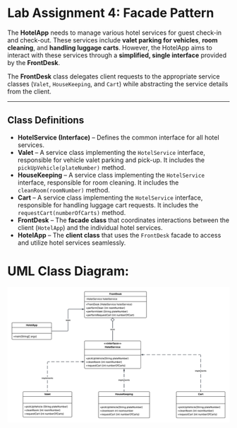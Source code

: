 # Lab Assignment 4: Facade Pattern

The **HotelApp** needs to manage various hotel services for guest check-in and check-out. These services include **valet parking for vehicles**, **room cleaning**, and **handling luggage carts**. However, the HotelApp aims to interact with these services through a **simplified, single interface** provided by the **FrontDesk**.

The **FrontDesk** class delegates client requests to the appropriate service classes (`Valet`, `HouseKeeping`, and `Cart`) while abstracting the service details from the client.

---

## Class Definitions

* **HotelService (Interface)** – Defines the common interface for all hotel services.
* **Valet** – A service class implementing the `HotelService` interface, responsible for vehicle valet parking and pick-up. It includes the `pickUpVehicle(plateNumber)` method.
* **HouseKeeping** – A service class implementing the `HotelService` interface, responsible for room cleaning. It includes the `cleanRoom(roomNumber)` method.
* **Cart** – A service class implementing the `HotelService` interface, responsible for handling luggage cart requests. It includes the `requestCart(numberOfCarts)` method.
* **FrontDesk** – The **facade class** that coordinates interactions between the client (`HotelApp`) and the individual hotel services.
* **HotelApp** – The **client class** that uses the `FrontDesk` facade to access and utilize hotel services seamlessly.

# UML Class Diagram:
![UML Class Diagram](https://github.com/tricialabbao/FacadePattern/blob/main/FacadePattern.png)
